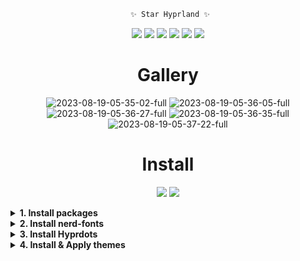 <div align="justify">

<div align="center">

```ocaml
 ✨ Star Hyprland ✨
```

<p align="center">
  <img src="https://img.shields.io/badge/OS-Arch-f7768e?style=for-the-badge&logo=archlinux&logoColor=f7768e"/>
  <img src="https://img.shields.io/badge/Style-SHELL-9ece6a?style=for-the-badge&logo=gnubash&logoColor=9ece6a"/>
  <img src="https://img.shields.io/github/stars/SR-MyStar/Hyprdots?style=for-the-badge&logo=apachespark&logoColor=e0af68&color=e0af68" />
  <img src="https://img.shields.io/github/forks/SR-MyStar/Hyprdots?style=for-the-badge&logo=git&logoColor=7aa2f7&color=7aa2f7" />
  <img src="https://img.shields.io/github/issues/SR-MyStar/Hyprdots?style=for-the-badge&logo=cachet&logoColor=bb9af7&color=bb9af7" />
  <img src='https://img.shields.io/github/license/SR-MyStar/Hyprdots?style=for-the-badge&logo=GNU&label=License&color=7dcfff&logoColor=7dcfff'/>
</p>

# Gallery
![2023-08-19-05-35-02-full](https://github.com/SR-MyStar/Hyprdots/assets/139795416/d274043e-db40-4aa5-b6a4-1357b47f097d)
![2023-08-19-05-36-05-full](https://github.com/SR-MyStar/Hyprdots/assets/139795416/6fa1ba3b-febf-4a97-bfbb-bdd454ef914b)
![2023-08-19-05-36-27-full](https://github.com/SR-MyStar/Hyprdots/assets/139795416/8ef37ba7-ccb1-4193-ae1e-14b2500c1628)
![2023-08-19-05-36-35-full](https://github.com/SR-MyStar/Hyprdots/assets/139795416/109aa220-785f-4fec-b7e8-b1e6c67ef073)
![2023-08-19-05-37-22-full](https://github.com/SR-MyStar/Hyprdots/assets/139795416/9632b378-f866-4181-887a-150614d580c9)
</div>

<div align="center">

# Install
<p align="center">
  <img src="https://img.shields.io/badge/-WARING!!!-f7768e?style=for-the-badge&logoColor=f7768e"/>
  <img src="https://img.shields.io/badge/-If you installed main1.0 version dot,must remove all old's configs!!!-f7768e?style=for-the-badge&logoColor=f7768e"/>
</p>

</div>

<details>
<summary><b>1. Install packages</b></summary>

```Bash
yay -S hyprland wlroots xdg-desktop-portal-hyprland xorg-xwayland \ 
        waybar-mpris-git waybar-hyprland-cava-git hyprpicker \
        firefox \
        mpv mpvpaper swww \
        wf-recorder \
        zsh \
        wezterm \
        wlogout \
        dunst \
        fcitx5 \
        xfce-polkit \
        cava \
        python rust \
        grim slurp \
        jq \
        wl-clipboard \
        rofi \
        lolcat \
        nemo \
        fortune-mod fortune-mod-zh \
        lib32-pipewire lib32-pipewire-jack lib32-pipewire-v4l2 pipewire pipewire-alsa pipewire-docs pipewire-jack pipewire-pulse pipewire-roc pipewire-x11-bell pipewire-zeroconf \
        highlight \
        exa \
        vim \
        cowsay \
        neofetch \
        light \
        libnotify \
        bottom btop \
        gtk-engine-murrine \
        gnome-themes-extra lib32-gnome-themes-extra \
        crow-translate \
        python python3 \
        catppuccin-mocha-dark-cursors \
        mpd ncmpcpp \
        slurp \
        cliphist \
        wget aria2 curl
```
</details>

<details>
<summary><b>2. Install nerd-fonts</b></summary>

```Bash
yay -S nerd-fonts-git
```

</details>

<details>
<summary><b>3. Install Hyprdots</b></summary>

```Bash
cd ~
git clone https://github.com/SR-MyStar/Hyprdots.git .hyprdots
cd .hyprdots
chmod +x ./install.sh
./install.sh
```

<div align="center">

# Don't removed ~/.hyprdots directory!!!

</div>

</details>

<details>
<summary><b>4. Install & Apply themes</b></summary>

## Install Tokyonight gtk theme

```Bash
git clone https://github.com/Fausto-Korpsvart/Tokyo-Night-GTK-Theme.git
cd Tokyo-Night-GTK-Theme/
sudo mv themes/ /usr/share/themes/
cd ..
rm -rv Tokyo-Night-GTK-Theme
```

## Install Cursor theme

```Bash
wget https://github.com/TeddyBearKilla/Afterglow-Cursors-Recolored/releases/download/Catppuccin/Afterglow-Recolored-Catppuccin-Blue-v3.tar.gz
sudo mv Afterglow-Recolored-Catppuccin-Blue-v3 /usr/share/icons/Afterglow-Recolored-Catppuccin-Blue-v2
```

> **Warning**
> 
> Cursor directory name is very important!!!
> Because `gtkthemes-bkp` script is using cursor directory name to apply cursor theme!!!
> Hyprland is using cursor directory name to apply cursor theme too!!!
> So you must rename `Afterglow-Recolored-Catppuccin-Blue-v3` 到 `Afterglow-Recolored-Catppuccin-Blue-v2`。

## Install icon theme

```Bash
yay -S papirus-folders
```

## Apply themes

```Bash
~/.config/hypr/scripts/gtkthemes-bkp
```

</details>

